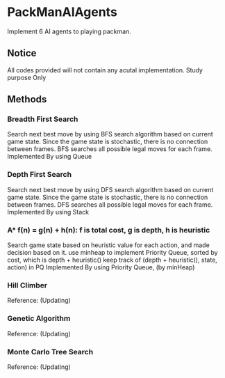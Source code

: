 # PackManAIAgents
Implement 6 AI agents to playing packman.

## Notice
All codes provided will not contain any acutal implementation. Study purpose Only

## Methods

### Breadth First Search
Search next best move by using BFS search algorithm based on current game state.
Since the game state is stochastic, there is no connection between frames. 
BFS searches all possible legal moves for each frame.
Implemented By using Queue

### Depth First Search
Search next best move by using DFS search algorithm based on current game state.
Since the game state is stochastic, there is no connection between frames. 
DFS searches all possible legal moves for each frame.
Implemented By using Stack

### A*  f(n) = g(n) + h(n):  f is total cost, g is depth, h is heuristic
Search game state based on heuristic value for each action, and made decision based on it.
use minheap to implement Priority Queue, sorted by cost, which is depth + heuristic()
keep track of (depth + heuristic(), state, action) in PQ
Implemented By using Priority Queue, (by minHeap)

### Hill Climber 
Reference:
(Updating)

### Genetic Algorithm
Reference:
(Updating)

### Monte Carlo Tree Search
Reference:
(Updating)
